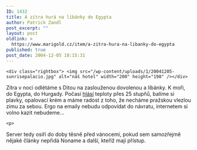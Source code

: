 ```yaml
---
ID: 1432
title: A zítra hurá na líbánky do Egypta
author: Patrick Zandl
post_excerpt: ""
layout: post
oldlink: >
  https://www.marigold.cz/item/a-zitra-hura-na-libanky-do-egypta
published: true
post_date: 2004-12-05 18:15:31
---
```

	<div class="rightbox"> <img src="/wp-content/uploads/1/20041205-sunrisepalacio.jpg" alt="náš hotel" width="200" height="198" /></div>
Zítra v noci odlétáme s Ditou na zaslouženou dovolenou a líbánky. K moři, do Egypta, do Hurgady. Počasí <a href="http://www.weatheronline.co.uk/Egypt/Hurguada.htm">hlásí</a> teploty přes 25 stupňů, balíme si plavky, opalovací krém a máme radost z toho, že necháme pražskou vlezlou zimu za sebou. Ergo na emaily nebudu odpovídat do návratu, internetem si volno kazit nebudeme&#8230;</p>

	<p>
Server tedy osiří do doby těsně před vánocemi, pokud sem samozřejmě nějaké články nepřidá Noname a další, kteříž mají přístup.
</p>
